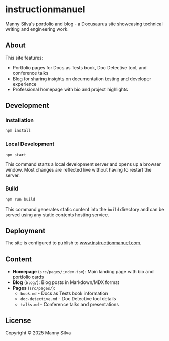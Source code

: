 # instructionmanuel

Manny Silva's portfolio and blog - a Docusaurus site showcasing technical writing and engineering work.

## About

This site features:

- Portfolio pages for Docs as Tests book, Doc Detective tool, and conference talks
- Blog for sharing insights on documentation testing and developer experience
- Professional homepage with bio and project highlights

## Development

### Installation

```bash
npm install
```

### Local Development

```bash
npm start
```

This command starts a local development server and opens up a browser window. Most changes are reflected live without having to restart the server.

### Build

```bash
npm run build
```

This command generates static content into the `build` directory and can be served using any static contents hosting service.

## Deployment

The site is configured to publish to www.instructionmanuel.com.

## Content

- **Homepage** (`src/pages/index.tsx`): Main landing page with bio and portfolio cards
- **Blog** (`blog/`): Blog posts in Markdown/MDX format
- **Pages** (`src/pages/`):
  - `book.md` - Docs as Tests book information
  - `doc-detective.md` - Doc Detective tool details
  - `talks.md` - Conference talks and presentations

## License

Copyright © 2025 Manny Silva
